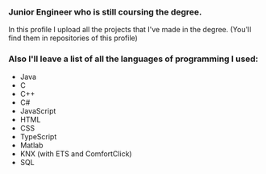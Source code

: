 ### Junior Engineer who is still coursing the degree.

In this profile I upload all the projects that I've made in the degree. (You'll find them in repositories of this profile)

### Also I'll leave a list of all the languages of programming I used:
- Java
- C
- C++
- C#
- JavaScript
- HTML
- CSS
- TypeScript
- Matlab
- KNX (with ETS and ComfortClick)
- SQL


<!--
**Raulincher/Raulincher** is a ✨ _special_ ✨ repository because its `README.md` (this file) appears on your GitHub profile.

Here are some ideas to get you started:

- 🔭 I’m currently working on ...
- 🌱 I’m currently learning ...
- 👯 I’m looking to collaborate on ...
- 🤔 I’m looking for help with ...
- 💬 Ask me about ...
- 📫 How to reach me: ...
- 😄 Pronouns: ...
- ⚡ Fun fact: ...
-->
